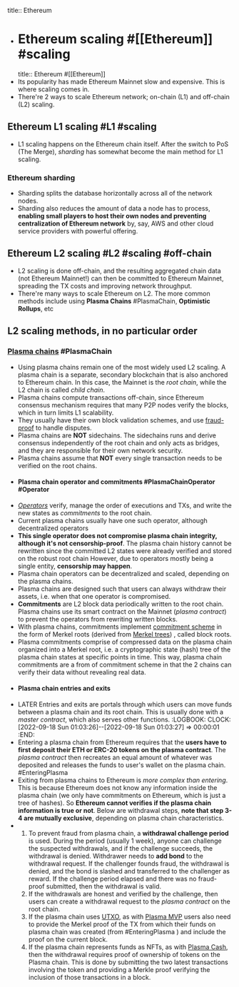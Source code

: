 title:: Ethereum

- # Ethereum scaling #[[Ethereum]] #scaling
  title:: Ethereum #[[Ethereum]]
- Its popularity has made Ethereum Mainnet slow and expensive. This is where scaling comes in.
- There're 2 ways to scale Ethereum network; on-chain (L1) and off-chain (L2) scaling.
## Ethereum L1 scaling #L1 #scaling
- L1 scaling happens on the Ethereum chain itself. After the switch to PoS (The Merge), _sharding_ has somewhat become the main method for L1 scaling.
### Ethereum sharding
- Sharding splits the database horizontally across all of the network nodes.
- Sharding also reduces the amount of data a node has to process, **enabling small players to host their own nodes and preventing centralization of Ethereum network** by, say, AWS and other cloud service providers with powerful offering.
## Ethereum L2 scaling #L2 #scaling #off-chain
- L2 scaling is done off-chain, and the resulting aggregated chain data (not Ethereum Mainnet!) can then be committed to Ethereum Mainnet, spreading the TX costs and improving network throughput.
- There're many ways to scale Ethereum on L2. The more common methods include using 
   __Plasma Chains__ #PlasmaChain, __Optimistic Rollups__, etc
## L2 scaling methods, in no particular order
### [Plasma chains](https://ethereum.org/ph/developers/docs/scaling/plasma/) #PlasmaChain
- Using plasma chains remain one of the most widely used L2 scaling. A plasma chain is a separate, secondary blockchain that is also anchored to Ethereum chain. In this case, the Mainnet is the _root chain_, while the L2 chain is called _child chain_.
- Plasma chains compute transactions off-chain, since Ethereum consensus mechanism requires that many P2P nodes verify the blocks, which in turn limits L1 scalability.
- They usually have their own block validation schemes, and use [fraud-proof](https://ethereum.org/ph/developers/docs/scaling/plasma/) to handle disputes.
- Plasma chains are __NOT__ sidechains. The sidechains runs and derive consensus independently of the root chain and only acts as bridges, and they are responsible for their own network security.
- Plasma chains assume that __NOT__ every single transaction needs to be verified on the root chains.
- #### Plasma chain operator and commitments #PlasmaChainOperator #Operator
- [_Operators_](https://docs.plasma.group/en/latest/src/plasma/operator.html) verify, manage the order of executions and TXs, and write the new states as  _commitments_ to the root chain.
- Current plasma chains usually have one such operator, although decentralized operators
- __This single operator does not compromise plasma chain integrity, although it's not censorship-proof__. The plasma chain history cannot be rewritten since the committed L2 states were already verified and stored on the robust root chain However, due to operators mostly being a single entity, __censorship may happen__.
- Plasma chain operators can be decentralized and scaled, depending on the plasma chains.
- Plasma chains are designed such that users can always withdraw their assets, i.e. when that one operator is compromised.
- __Commitments__ are L2 block data periodically written to the root chain. Plasma chains use its smart contract on the Mainnet (_plasma contract_) to prevent the operators from rewriting written blocks.
- With plasma chains, commitments implement [commitment scheme](https://en.wikipedia.org/wiki/Commitment_scheme) in the form of Merkel roots (derived from [Merkel trees](https://ethereum.org/ph/whitepaper/#merkle-trees)) , called block roots.
- Plasma commitments comprise of compressed data on the plasma chain organized into a Merkel root, i.e. a cryptographic state (hash) tree of the plasma chain states at specific points in time. This way, plasma chain commitments are a from of commitment scheme in that the 2 chains can verify their data without revealing real data.
- #### Plasma chain entries and exits
- LATER Entries and exits are portals through which users can move funds between a plasma chain and its root chain. This is usually done with a _master contract_, which also serves other functions.
  :LOGBOOK:
  CLOCK: [2022-09-18 Sun 01:03:26]--[2022-09-18 Sun 01:03:27] =>  00:00:01
  :END:
- Entering a plasma chain from Ethereum requires that the __users have to first deposit their ETH or ERC-20 tokens on the plasma contract__. The _plasma contract_ then recreates an equal amount of whatever was deposited and releases the funds to user's wallet on the plasma chain. #EnteringPlasma
- Exiting from plasma chains to Ethereum is _more complex than entering_. This is because Ethereum does not know any information inside the plasma chain (we only have commitments on Ethereum, which is just a tree of hashes). So __Ethereum cannot verifies if the plasma chain information is true or not__. Below are withdrawal steps, __note that step 3-4 are mutually exclusive__, depending on plasma chain characteristics.
- 1. To prevent fraud from plasma chain, a __withdrawal challenge period__ is used. During the period (usually 1 week), anyone can challenge the suspected withdrawals, and if the challenge succeeds, the withdrawal is denied. Withdrawer needs to __add bond__ to the withdrawal request. If the challenger founds fraud, the withdrawal is denied, and the bond is slashed and transferred to the challenger as reward. If the challenge period elapsed and there was no fraud-proof submitted, then the withdrawal is valid.
  3. If the withdrawals are honest and verified by the challenge, then users can create a withdrawal request to the _plasma contract_ on the root chain.
  4. If the plasma chain uses [UTXO](https://en.wikipedia.org/wiki/Unspent_transaction_output), as with [Plasma MVP](https://www.learnplasma.org/en/learn/mvp.html) users also need to provide the Merkel proof of the TX from which their funds on plasma chain was created (from #EnteringPlasma ) and include the proof on the current block.
  5. If the plasma chain represents funds as NFTs, as with [Plasma Cash](https://www.learnplasma.org/en/learn/cash.html), then the withdrawal requires proof of ownership of tokens on the Plasma chain. This is done  by submitting the two latest transactions involving the token and  providing a Merkle proof verifying the inclusion of those transactions in a block.